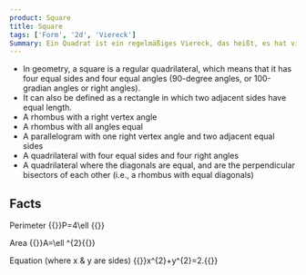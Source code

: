```yaml
---
product: Square
title: Square
tags: ['Form', '2d', 'Viereck']
Summary: Ein Quadrat ist ein regelmäßiges Viereck, das heißt, es hat vier gleiche Seiten und vier gleiche Winkel.
---
```


* In geometry, a square is a regular quadrilateral, which means that it has four equal sides and four equal angles (90-degree angles, or 100-gradian angles or right angles).
* It can also be defined as a rectangle in which two adjacent sides have equal length.
* A rhombus with a right vertex angle
* A rhombus with all angles equal
* A parallelogram with one right vertex angle and two adjacent equal sides
* A quadrilateral with four equal sides and four right angles
* A quadrilateral where the diagonals are equal, and are the perpendicular bisectors of each other (i.e., a rhombus with equal diagonals)

Facts
-----

Perimeter {{<latex>}}P=4\ell {{</latex>}}

Area {{<latex>}}A=\ell ^{2}{{</latex>}}

Equation (where x & y are sides) {{<latex>}}x^{2}+y^{2}=2.{{</latex>}}